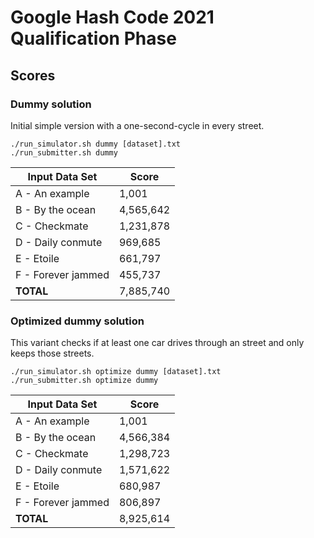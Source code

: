 # Google Hash Code 2021 Qualification Phase

## Scores

### Dummy solution

Initial simple version with a one-second-cycle in every street.

```shell
./run_simulator.sh dummy [dataset].txt
./run_submitter.sh dummy
```

| Input Data Set     | Score     |
|--------------------|-----------|
| A - An example     | 1,001     |
| B - By the ocean   | 4,565,642 |
| C - Checkmate      | 1,231,878 |
| D - Daily conmute  | 969,685   |
| E - Etoile         | 661,797   |
| F - Forever jammed | 455,737   |
| **TOTAL**          | 7,885,740 |

### Optimized dummy solution

This variant checks if at least one car drives through an street and only keeps those streets.

```shell
./run_simulator.sh optimize dummy [dataset].txt
./run_submitter.sh optimize dummy
```

| Input Data Set     | Score     |
|--------------------|-----------|
| A - An example     | 1,001     |
| B - By the ocean   | 4,566,384 |
| C - Checkmate      | 1,298,723 |
| D - Daily conmute  | 1,571,622 |
| E - Etoile         | 680,987   |
| F - Forever jammed | 806,897   |
| **TOTAL**          | 8,925,614 |